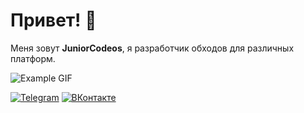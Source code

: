 # Привет! 👋
Меня зовут **JuniorCodeos**, я разработчик обходов для различных платформ. 

![Example GIF](https://steamuserimages-a.akamaihd.net/ugc/958603887331757558/D1E9FAB08630AFD6CB06EE7B719338B00BCEACBC/?imw=512&imh=219&ima=fit&impolicy=Letterbox&imcolor=%23000000&letterbox=true)

[![Telegram](https://img.shields.io/badge/Telegram-2CA5E0?style=for-the-badge&logo=telegram&logoColor=white)](https://t.me/juniorcodeos)
[![ВКонтакте](https://img.shields.io/badge/ВКонтакте-0077FF?style=for-the-badge&logo=vk&logoColor=white)](https://vk.com/your_vk_link)
